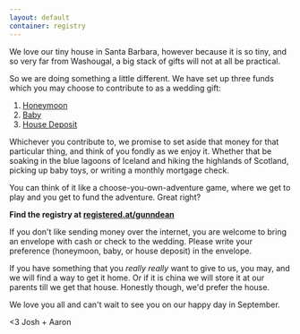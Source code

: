 ```yaml
---
layout: default
container: registry
---
```


We love our tiny house in Santa Barbara, however because it is so tiny, and so very far from Washougal, a big stack of gifts will not at all be practical.

So we are doing something a little different. We have set up three funds which you may choose to contribute to as a wedding gift:

<ol>
  <li><a href="http://registered.at/gunndean">Honeymoon</a></li>
  <li><a href="http://registered.at/gunndean">Baby</a></li>
  <li><a href="http://registered.at/gunndean">House Deposit</a></li>
</ol>

 Whichever you contribute to, we promise to set aside that money for that particular thing, and think of you fondly as we enjoy it. Whether that be soaking in the blue lagoons of Iceland and hiking the highlands of Scotland, picking up baby toys, or writing a monthly mortgage check.

You can think of it like a choose-you-own-adventure game, where we get to play and you get to fund the adventure. Great right?

<strong>Find the registry at <a href="http://registered.at/gunndean">registered.at/gunndean</a></strong>

If you don't like sending money over the internet, you are welcome to bring an envelope with cash or check to the wedding. Please write your preference (honeymoon, baby, or house deposit) in the envelope.

If you have something that you <em>really really</em> want to give to us, you may, and we will find a way to get it home. Or if it is china we will store it at our parents till we get that house. Honestly though, we'd prefer the house.

We love you all and can't wait to see you on our happy day in September.

<3 Josh + Aaron
